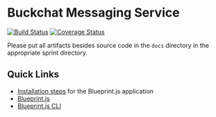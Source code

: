 # Buckchat Messaging Service

[![Build Status](https://travis-ci.org/CS506/fall2016-group1.svg?branch=master)](https://travis-ci.org/CS506/fall2016-group1)
[![Coverage Status](https://coveralls.io/repos/github/CS506/fall2016-group1/badge.svg?branch=coveralls)](https://coveralls.io/github/CS506/fall2016-group1?branch=coveralls)

Please put all artifacts besides source code in the `docs` directory in the appropriate sprint directory.

## Quick Links

* [Installation steps](https://github.com/CS506/fall2016-group1/wiki/Installation-Steps) for the Blueprint.js application
* [Blueprint.js](https://github.com/onehilltech/blueprint)
* [Blueprint.js CLI](https://github.com/onehilltech/blueprint-cli)
